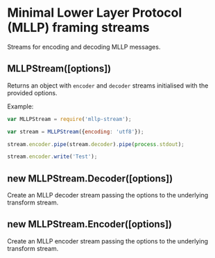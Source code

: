 # Minimal Lower Layer Protocol (MLLP) framing streams

Streams for encoding and decoding MLLP messages.

## MLLPStream([options])

Returns an object with `encoder` and `decoder` streams initialised with the provided options.

Example:
```js
var MLLPStream = require('mllp-stream');

var stream = MLLPStream({encoding: 'utf8'});

stream.encoder.pipe(stream.decoder).pipe(process.stdout);

stream.encoder.write('Test');
```

## new MLLPStream.Decoder([options])

Create an MLLP decoder stream passing the options to the underlying transform stream.

## new MLLPStream.Encoder([options])

Create an MLLP encoder stream passing the options to the underlying transform stream.
